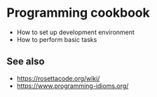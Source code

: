# Programming cookbook

- How to set up development environment
- How to perform basic tasks

## See also

- https://rosettacode.org/wiki/
- https://www.programming-idioms.org/